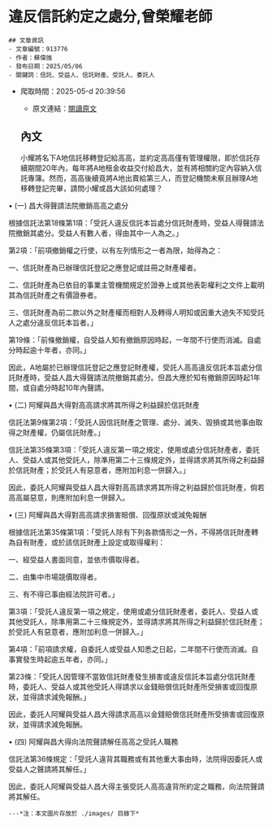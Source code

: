 # 違反信託約定之處分,曾榮耀老師

    ## 文章資訊
    - 文章編號：913776
    - 作者：蘇偉強
    - 發布日期：2025/05/06
    - 關鍵詞：信託、受益人、信託財產、受託人、委託人

- 爬取時間：2025-05-d 20:39:56

  - 原文連結：[閱讀原文](https://real-estate.get.com.tw/Columns/detail.aspx?no=913776)

  ## 內文

  小耀將名下A地信託移轉登記給高高，並約定高高僅有管理權限，即於信託存續期間20年內，每年將A地租金收益交付給昌大，並有將相關約定內容納入信託專簿。然而，高高後續竟將A地出賣給第三人，而登記機關未察且辦理A地移轉登記完畢，請問小耀或昌大該如何處理？

• (一) 昌大得聲請法院撤銷高高之處分

根據信託法第18條第1項：「受託人違反信託本旨處分信託財產時，受益人得聲請法院撤銷其處分。受益人有數人者，得由其中一人為之。」

第2項：「前項撤銷權之行使，以有左列情形之一者為限，始得為之： 

一、信託財產為已辦理信託登記之應登記或註冊之財產權者。 

二、信託財產為已依目的事業主管機關規定於證券上或其他表彰權利之文件上載明其為信託財產之有價證券者。 

三、信託財產為前二款以外之財產權而相對人及轉得人明知或因重大過失不知受託人之處分違反信託本旨者。」

第19條：「前條撤銷權，自受益人知有撤銷原因時起，一年間不行使而消滅。自處分時起逾十年者，亦同。」

因此，A地屬於已辦理信託登記之應登記財產權，受託人高高違反信託本旨處分信託財產時，受益人昌大得聲請法院撤銷其處分。但昌大應於知有撤銷原因時起1年間，或自處分時起10年內聲請。

• (二) 阿耀與昌大得對高高請求將其所得之利益歸於信託財產

信託法第9條第2項：「受託人因信託財產之管理、處分、滅失、毀損或其他事由取得之財產權，仍屬信託財產。」

信託法第35條第3項：「受託人違反第一項之規定，使用或處分信託財產者，委託人、受益人或其他受託人，除準用第二十三條規定外，並得請求將其所得之利益歸於信託財產；於受託人有惡意者，應附加利息一併歸入。」

因此，委託人阿耀與受益人昌大得對高高請求將其所得之利益歸於信託財產，倘若高高屬惡意，則應附加利息一併歸入。

• (三) 阿耀與昌大得對高高請求損害賠償、回復原狀或減免報酬

根據信託法第35條第1項：「受託人除有下列各款情形之一外，不得將信託財產轉為自有財產，或於該信託財產上設定或取得權利： 

一、經受益人書面同意，並依市價取得者。 

二、由集中市場競價取得者。 

三、有不得已事由經法院許可者。」

第3項：「受託人違反第一項之規定，使用或處分信託財產者，委託人、受益人或其他受託人，除準用第二十三條規定外，並得請求將其所得之利益歸於信託財產；於受託人有惡意者，應附加利息一併歸入。」

第4項：「前項請求權，自委託人或受益人知悉之日起，二年間不行使而消滅。自事實發生時起逾五年者，亦同。」

第23條：「受託人因管理不當致信託財產發生損害或違反信託本旨處分信託財產時，委託人、受益人或其他受託人得請求以金錢賠償信託財產所受損害或回復原狀，並得請求減免報酬。」

因此，委託人阿耀與受益人昌大得請求高高以金錢賠償信託財產所受損害或回復原狀，並得請求減免報酬。

• (四) 阿耀與昌大得向法院聲請解任高高之受託人職務

信託法第36條規定：「受託人違背其職務或有其他重大事由時，法院得因委託人或受益人之聲請將其解任。」

因此，委託人阿耀與受益人昌大得主張受託人高高違背所約定之職務，向法院聲請將其解任。

    ---*注：本文圖片存放於 ./images/ 目錄下*
